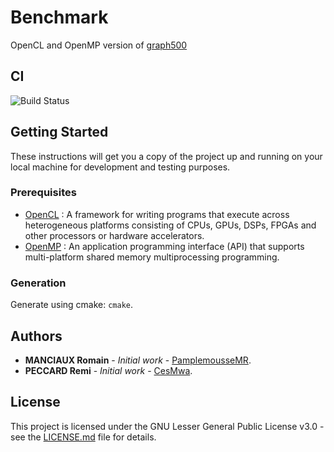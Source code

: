 # Benchmark

OpenCL and OpenMP version of [graph500](https://graph500.org/)

## CI

![Build Status](https://github.com/PamplemousseMR/Benchmark/actions/workflows/build.yml/badge.svg)

## Getting Started

These instructions will get you a copy of the project up and running on your local machine for development and testing purposes.

### Prerequisites

- [OpenCL](https://en.wikipedia.org/wiki/O) :  A framework for writing programs that execute across heterogeneous platforms consisting of CPUs, GPUs, DSPs, FPGAs and other processors or hardware accelerators.
- [OpenMP](https://www.openmp.org/) :  An application programming interface (API) that supports multi-platform shared memory multiprocessing programming.

### Generation

Generate using cmake: `cmake`.

## Authors

* **MANCIAUX Romain** - *Initial work* - [PamplemousseMR](https://github.com/PamplemousseMR).
* **PECCARD Remi** - *Initial work* - [CesMwa](https://github.com/CesMwa).

## License

This project is licensed under the GNU Lesser General Public License v3.0 - see the [LICENSE.md](LICENSE.md) file for details.